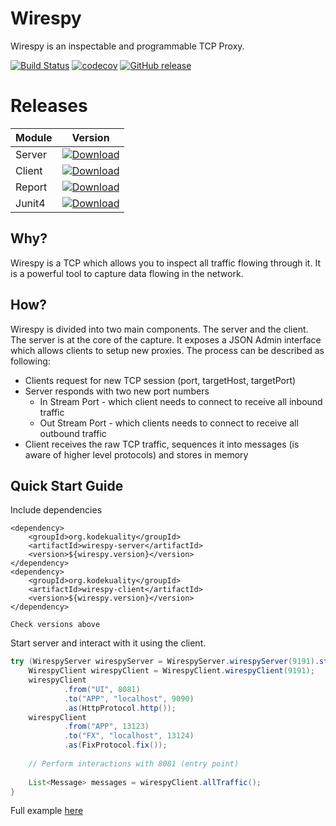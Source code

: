 # Wirespy

Wirespy is an inspectable and programmable TCP Proxy.

[![Build Status](https://travis-ci.org/kodekuality/wirespy.svg?branch=master)](https://travis-ci.org/kodekuality/wirespy)
[![codecov](https://codecov.io/gh/kodekuality/wirespy/branch/master/graph/badge.svg)](https://codecov.io/gh/kodekuality/wirespy)
[![GitHub release](https://img.shields.io/github/release/kodekuality/wirespy.svg)](https://GitHub.com/kodekuality/wirespy/releases/)

# Releases

| Module | Version |
|--------|---------|
| Server | [ ![Download](https://api.bintray.com/packages/kodekuality/maven/wirespy-server/images/download.svg) ](https://bintray.com/kodekuality/maven/wirespy-server/_latestVersion) |
| Client | [ ![Download](https://api.bintray.com/packages/kodekuality/maven/wirespy-client/images/download.svg) ](https://bintray.com/kodekuality/maven/wirespy-client/_latestVersion) |
| Report | [ ![Download](https://api.bintray.com/packages/kodekuality/maven/wirespy-report/images/download.svg) ](https://bintray.com/kodekuality/maven/wirespy-report/_latestVersion) |
| Junit4 | [ ![Download](https://api.bintray.com/packages/kodekuality/maven/wirespy-junit4/images/download.svg) ](https://bintray.com/kodekuality/maven/wirespy-junit4/_latestVersion) |

## Why?

Wirespy is a TCP which allows you to inspect all traffic flowing through it. It is a powerful tool to capture data flowing in the network.


## How?

Wirespy is divided into two main components. 
The server and the client. 
The server is at the core of the capture. 
It exposes a JSON Admin interface which allows clients to setup new proxies.
The process can be described as following:

- Clients request for new TCP session (port, targetHost, targetPort)
- Server responds with two new port numbers
  - In Stream Port - which client needs to connect to receive all inbound traffic
  - Out Stream Port - which clients needs to connect to receive all outbound traffic
- Client receives the raw TCP traffic, sequences it into messages (is aware of higher level protocols) and stores in memory

## Quick Start Guide

Include dependencies

    <dependency>
        <groupId>org.kodekuality</groupId>
        <artifactId>wirespy-server</artifactId>
        <version>${wirespy.version}</version>
    </dependency>
    <dependency>
        <groupId>org.kodekuality</groupId>
        <artifactId>wirespy-client</artifactId>
        <version>${wirespy.version}</version>
    </dependency>
    
    Check versions above

Start server and interact with it using the client.

```java
try (WirespyServer wirespyServer = WirespyServer.wirespyServer(9191).start()) {
    WirespyClient wirespyClient = WirespyClient.wirespyClient(9191);
    wirespyClient
            .from("UI", 8081)
            .to("APP", "localhost", 9090)
            .as(HttpProtocol.http());
    wirespyClient
            .from("APP", 13123)
            .to("FX", "localhost", 13124)
            .as(FixProtocol.fix());
    
    // Perform interactions with 8081 (entry point)
    
    List<Message> messages = wirespyClient.allTraffic();
}
```

Full example [here](https://github.com/kodekuality/wirespy/blob/master/wirespy-client/src/test/java/org/kodekuality/wirespy/WirespyClientTest.java#L39)
